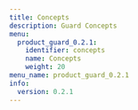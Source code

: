 ```yaml
---
title: Concepts
description: Guard Concepts
menu:
  product_guard_0.2.1:
    identifier: concepts
    name: Concepts
    weight: 20
menu_name: product_guard_0.2.1
info:
  version: 0.2.1
---
```


